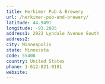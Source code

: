 ```yaml
---
title: Herkimer Pub & Brewery
url: /herkimer-pub-and-brewery/
latitude: 44.9491
longitude: -93.2885
address1: 2922 Lyndale Avenue South
address2: 
city: Minneapolis
state: Minnesota
code: 55408
country: United States
phone: 1-612-821-0101
website: 
---
```


